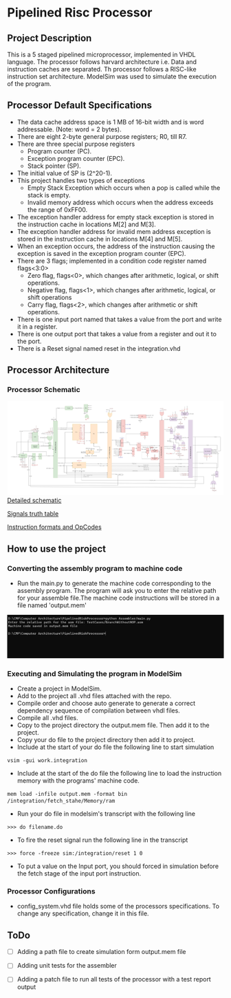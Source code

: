 # Pipelined Risc Processor

## Project Description

This is a 5 staged pipelined microprocessor, implemented in VHDL language.
The processor follows harvard architecture i.e. Data and instruction caches are separated.
Th processor follows a RISC-like instruction set architecture.
ModelSim was used to simulate the execution of the program.

## Processor Default Specifications

- The data cache address space is 1 MB of 16-bit width and is word addressable. (Note: word = 2 bytes).
- There are eight 2-byte general purpose registers; R0, till R7.
- There are three special purpose registers
  - Program counter (PC).
  - Exception program counter (EPC).
  - Stack pointer (SP).
- The initial value of SP is (2^20-1).
- This project handles two types of exceptions
  - Empty Stack Exception which occurs when a pop is called while the stack is empty.
  - Invalid memory address which occurs when the address exceeds the range of 0xFF00.
- The exception handler address for empty stack exception is stored in the instruction cache in locations M[2] and M[3].
- The exception handler address for invalid mem address exception is stored in the instruction cache in locations M[4] and M[5].
- When an exception occurs, the address of the instruction causing the exception is saved in the exception program counter (EPC).
- There are 3 flags; implemented in a condition code register named flags<3:0>
  - Zero flag, flags<0>, which changes after arithmetic, logical, or shift operations.
  - Negative flag, flags<1>, which changes after arithmetic, logical, or shift operations
  - Carry flag, flags<2>, which changes after arithmetic or shift operations.
- There is one input port named that takes a value from the port and write it in a register.
- There is one output port that takes a value from a register and out it to the port.
- There is a Reset signal named reset in the integration.vhd

## Processor Architecture

### Processor Schematic

![The schematic of the processor](images/Schematic.jpg)
[Detailed schematic](https://drive.google.com/file/d/1zuHKoJMy6AUCvIne_Lm-175phOYGpQu8/view)

[Signals truth table](https://docs.google.com/spreadsheets/d/1lr_N0lB1HSywKzcrYZ6tmSOCiAKztsoX7s7VOZc_qas/edit)

[Instruction formats and OpCodes](https://docs.google.com/document/d/1ouRm3oqg-eWnROHxTDpU_5tlnD7pdVMgx7yQYFhWJKY/edit)

## How to use the project

### Converting the assembly program to machine code

- Run the main.py to generate the machine code corresponding to the assembly program. The program will ask you to enter the relative path for your assemble file.The machine code instructions will be stored in a file named 'output.mem'

![How to use the assembler](images/assembler.png)

### Executing and Simulating the program in ModelSim

- Create a project in ModelSim.
- Add to the project all .vhd files attached with the repo.
- Compile order and choose auto generate to generate a correct dependency sequence of compilation between vhdl files.
- Compile all .vhd files.
- Copy to the project directory the output.mem file. Then add it to the project.
- Copy your do file to the project directory then add it to project.
- Include at the start of your do file the following line to start simulation

```
vsim -gui work.integration
```

- Include at the start of the do file the following line to load the instruction memory with the programs' machine code.

```
mem load -infile output.mem -format bin /integration/fetch_stahe/Memory/ram
```

- Run your do file in modelsim's transcript with the following line

```
>>> do filename.do
```

- To fire the reset signal run the following line in the transcript

```
>>> force -freeze sim:/integration/reset 1 0
```

- To put a value on the Input port, you should forced in simulation before the fetch stage of the input port instruction.

### Processor Configurations

- config_system.vhd file holds some of the processors specifications. To change any specification, change it in this file.

## ToDo

- [ ] Adding a path file to create simulation form output.mem file

- [ ] Adding unit tests for the assembler

- [ ] Adding a patch file to run all tests of the processor with a test report output
